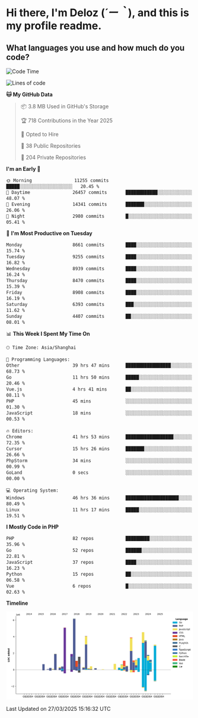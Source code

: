 # **Hi there, I'm Deloz (*´ー｀*), and this is my profile readme.**

## **What languages you use and how much do you code?**

<!--START_SECTION:waka-->
![Code Time](http://img.shields.io/badge/Code%20Time-6%2C010%20hrs%2027%20mins-blue)

![Lines of code](https://img.shields.io/badge/From%20Hello%20World%20I%27ve%20Written-49.2%20million%20lines%20of%20code-blue)

**🐱 My GitHub Data** 

> 📦 3.8 MB Used in GitHub's Storage 
 > 
> 🏆 718 Contributions in the Year 2025
 > 
> 💼 Opted to Hire
 > 
> 📜 38 Public Repositories 
 > 
> 🔑 204 Private Repositories 
 > 
**I'm an Early 🐤** 

```text
🌞 Morning                11255 commits       █████░░░░░░░░░░░░░░░░░░░░   20.45 % 
🌆 Daytime                26457 commits       ████████████░░░░░░░░░░░░░   48.07 % 
🌃 Evening                14341 commits       ███████░░░░░░░░░░░░░░░░░░   26.06 % 
🌙 Night                  2980 commits        █░░░░░░░░░░░░░░░░░░░░░░░░   05.41 % 
```
📅 **I'm Most Productive on Tuesday** 

```text
Monday                   8661 commits        ████░░░░░░░░░░░░░░░░░░░░░   15.74 % 
Tuesday                  9255 commits        ████░░░░░░░░░░░░░░░░░░░░░   16.82 % 
Wednesday                8939 commits        ████░░░░░░░░░░░░░░░░░░░░░   16.24 % 
Thursday                 8470 commits        ████░░░░░░░░░░░░░░░░░░░░░   15.39 % 
Friday                   8908 commits        ████░░░░░░░░░░░░░░░░░░░░░   16.19 % 
Saturday                 6393 commits        ███░░░░░░░░░░░░░░░░░░░░░░   11.62 % 
Sunday                   4407 commits        ██░░░░░░░░░░░░░░░░░░░░░░░   08.01 % 
```


📊 **This Week I Spent My Time On** 

```text
🕑︎ Time Zone: Asia/Shanghai

💬 Programming Languages: 
Other                    39 hrs 47 mins      █████████████████░░░░░░░░   68.73 % 
Go                       11 hrs 50 mins      █████░░░░░░░░░░░░░░░░░░░░   20.46 % 
Vue.js                   4 hrs 41 mins       ██░░░░░░░░░░░░░░░░░░░░░░░   08.11 % 
PHP                      45 mins             ░░░░░░░░░░░░░░░░░░░░░░░░░   01.30 % 
JavaScript               18 mins             ░░░░░░░░░░░░░░░░░░░░░░░░░   00.53 % 

🔥 Editors: 
Chrome                   41 hrs 53 mins      ██████████████████░░░░░░░   72.35 % 
Cursor                   15 hrs 26 mins      ███████░░░░░░░░░░░░░░░░░░   26.66 % 
PhpStorm                 34 mins             ░░░░░░░░░░░░░░░░░░░░░░░░░   00.99 % 
GoLand                   0 secs              ░░░░░░░░░░░░░░░░░░░░░░░░░   00.00 % 

💻 Operating System: 
Windows                  46 hrs 36 mins      ████████████████████░░░░░   80.49 % 
Linux                    11 hrs 17 mins      █████░░░░░░░░░░░░░░░░░░░░   19.51 % 
```

**I Mostly Code in PHP** 

```text
PHP                      82 repos            █████████░░░░░░░░░░░░░░░░   35.96 % 
Go                       52 repos            ██████░░░░░░░░░░░░░░░░░░░   22.81 % 
JavaScript               37 repos            ████░░░░░░░░░░░░░░░░░░░░░   16.23 % 
Python                   15 repos            ██░░░░░░░░░░░░░░░░░░░░░░░   06.58 % 
Vue                      6 repos             █░░░░░░░░░░░░░░░░░░░░░░░░   02.63 % 
```



**Timeline**

![Lines of Code chart](https://raw.githubusercontent.com/deloz/deloz/main/assets/bar_graph.png)


 Last Updated on 27/03/2025 15:16:32 UTC
<!--END_SECTION:waka-->
